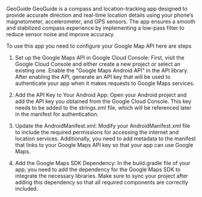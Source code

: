 G e o G u i d e 
 
GeoGuide is a compass and location-tracking app designed to provide accurate direction and real-time location details using your phone’s magnetometer, accelerometer, and GPS sensors. 
The app ensures a smooth and stabilized compass experience by implementing a low-pass filter to reduce sensor noise and improve accuracy.

To use this app you need to configure your Google Map API here are steps 

1. Set up the Google Maps API in Google Cloud Console:
First, visit the Google Cloud Console and either create a new project or select an existing one. Enable the "Google Maps Android API" in the API library. After enabling the API, generate an API key that will be used to authenticate your app when it makes requests to Google Maps services.

2. Add the API Key to Your Android App:
Open your Android project and add the API key you obtained from the Google Cloud Console. This key needs to be added to the strings.xml file, which will be referenced later in the manifest for authentication.

3. Update the AndroidManifest.xml:
Modify your AndroidManifest.xml file to include the required permissions for accessing the internet and location services. Additionally, you need to add metadata to the manifest that links to your Google Maps API key so that your app can use Google Maps.

4. Add the Google Maps SDK Dependency:
In the build.gradle file of your app, you need to add the dependency for the Google Maps SDK to integrate the necessary libraries. Make sure to sync your project after adding this dependency so that all required components are correctly included.
